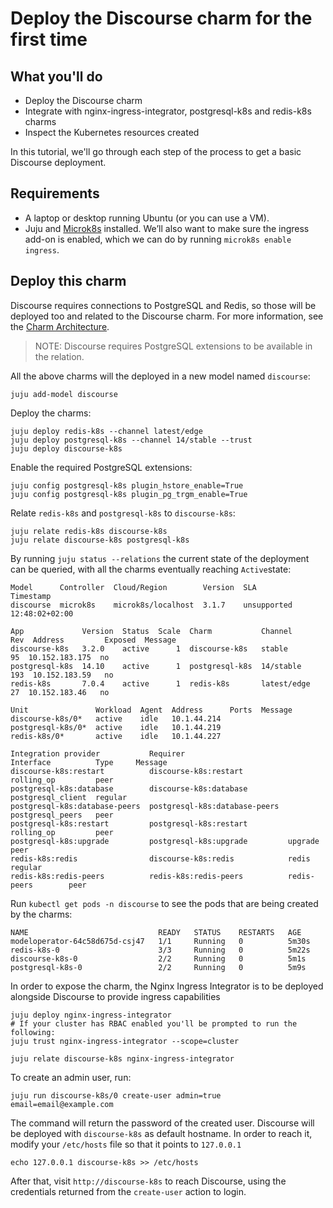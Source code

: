 # Deploy the Discourse charm for the first time

## What you'll do

- Deploy the Discourse charm
- Integrate with nginx-ingress-integrator, postgresql-k8s and redis-k8s charms
- Inspect the Kubernetes resources created

In this tutorial, we'll go through each step of the process to get a basic Discourse deployment.

## Requirements

* A laptop or desktop running Ubuntu (or you can use a VM).
* Juju and [Microk8s](https://juju.is/docs/olm/microk8s) installed. We’ll also want to make sure the ingress add-on is enabled, which we can do by running `microk8s enable ingress`.

## Deploy this charm

Discourse requires connections to PostgreSQL and Redis, so those will be deployed too and related to the Discourse charm. For more information, see the [Charm Architecture](https://charmhub.io/discourse-k8s/docs/charm-architecture).

> NOTE: Discourse requires PostgreSQL extensions to be available in the relation.

All the above charms will the deployed in a new model named `discourse`:

```
juju add-model discourse
```

Deploy the charms:
```
juju deploy redis-k8s --channel latest/edge
juju deploy postgresql-k8s --channel 14/stable --trust
juju deploy discourse-k8s
```

Enable the required PostgreSQL extensions:
```
juju config postgresql-k8s plugin_hstore_enable=True
juju config postgresql-k8s plugin_pg_trgm_enable=True
```

Relate `redis-k8s` and `postgresql-k8s` to `discourse-k8s`:
```
juju relate redis-k8s discourse-k8s
juju relate discourse-k8s postgresql-k8s
```

By running `juju status --relations` the current state of the deployment can be queried, with all the charms eventually reaching `Active`state:
```
Model      Controller  Cloud/Region        Version  SLA          Timestamp
discourse  microk8s    microk8s/localhost  3.1.7    unsupported  12:48:02+02:00

App             Version  Status  Scale  Charm           Channel      Rev  Address         Exposed  Message
discourse-k8s   3.2.0    active      1  discourse-k8s   stable        95  10.152.183.175  no       
postgresql-k8s  14.10    active      1  postgresql-k8s  14/stable    193  10.152.183.59   no       
redis-k8s       7.0.4    active      1  redis-k8s       latest/edge   27  10.152.183.46   no       

Unit               Workload  Agent  Address      Ports  Message
discourse-k8s/0*   active    idle   10.1.44.214         
postgresql-k8s/0*  active    idle   10.1.44.219         
redis-k8s/0*       active    idle   10.1.44.227         

Integration provider           Requirer                       Interface          Type     Message
discourse-k8s:restart          discourse-k8s:restart          rolling_op         peer     
postgresql-k8s:database        discourse-k8s:database         postgresql_client  regular  
postgresql-k8s:database-peers  postgresql-k8s:database-peers  postgresql_peers   peer     
postgresql-k8s:restart         postgresql-k8s:restart         rolling_op         peer     
postgresql-k8s:upgrade         postgresql-k8s:upgrade         upgrade            peer     
redis-k8s:redis                discourse-k8s:redis            redis              regular  
redis-k8s:redis-peers          redis-k8s:redis-peers          redis-peers        peer     
```

Run `kubectl get pods -n discourse` to see the pods that are being created by the charms:
```
NAME                             READY   STATUS    RESTARTS   AGE
modeloperator-64c58d675d-csj47   1/1     Running   0          5m30s
redis-k8s-0                      3/3     Running   0          5m22s
discourse-k8s-0                  2/2     Running   0          5m1s
postgresql-k8s-0                 2/2     Running   0          5m9s
```

In order to expose the charm, the Nginx Ingress Integrator is to be deployed alongside Discourse to provide ingress capabilities

```
juju deploy nginx-ingress-integrator
# If your cluster has RBAC enabled you'll be prompted to run the following:
juju trust nginx-ingress-integrator --scope=cluster

juju relate discourse-k8s nginx-ingress-integrator
```

To create an admin user, run:
```
juju run discourse-k8s/0 create-user admin=true email=email@example.com
```
The command will return the password of the created user. Discourse will be deployed with `discourse-k8s` as default hostname. In order to reach it, modify your `/etc/hosts` file so that it points to `127.0.0.1`

`echo 127.0.0.1 discourse-k8s >> /etc/hosts`

After that, visit `http://discourse-k8s` to reach Discourse, using the credentials returned from the `create-user` action to login.
